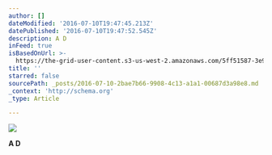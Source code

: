 ```yaml
---
author: []
dateModified: '2016-07-10T19:47:45.213Z'
datePublished: '2016-07-10T19:47:52.545Z'
description: A D
inFeed: true
isBasedOnUrl: >-
  https://the-grid-user-content.s3-us-west-2.amazonaws.com/5ff51587-3e9c-48ae-88a1-6c63cf7b1c37.jpg
title: ''
starred: false
sourcePath: _posts/2016-07-10-2bae7b66-9908-4c13-a1a1-00687d3a98e8.md
_context: 'http://schema.org'
_type: Article

---
```

![](https://the-grid-user-content.s3-us-west-2.amazonaws.com/08ea3812-e2ca-4e75-8d0f-038393305e19.png)

**A D**
